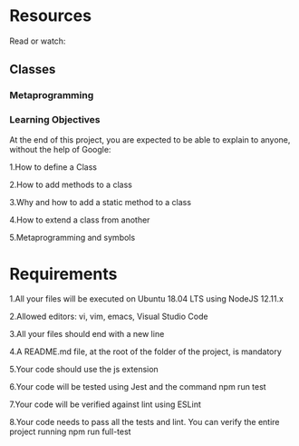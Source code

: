 # Resources
Read or watch:

## Classes
### Metaprogramming
### Learning Objectives

At the end of this project, you are expected to be able to explain to anyone, without the help of Google:

1.How to define a Class

2.How to add methods to a class

3.Why and how to add a static method to a class

4.How to extend a class from another

5.Metaprogramming and symbols

# Requirements

1.All your files will be executed on Ubuntu 18.04 LTS using NodeJS 12.11.x

2.Allowed editors: vi, vim, emacs, Visual Studio Code

3.All your files should end with a new line

4.A README.md file, at the root of the folder of the project, is mandatory

5.Your code should use the js extension

6.Your code will be tested using Jest and the command npm run test

7.Your code will be verified against lint using ESLint

8.Your code needs to pass all the tests and lint. You can verify the entire project running npm run full-test
